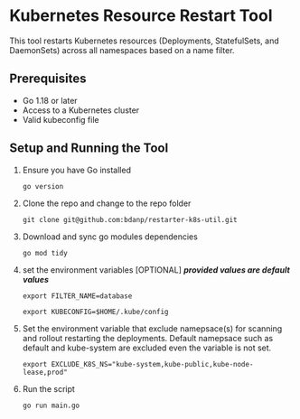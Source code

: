 # Kubernetes Resource Restart Tool

This tool restarts Kubernetes resources (Deployments, StatefulSets, and DaemonSets) across all namespaces based on a name filter.

## Prerequisites

- Go 1.18 or later
- Access to a Kubernetes cluster
- Valid kubeconfig file

## Setup and Running the Tool

1. Ensure you have Go installed

    `go version`


2. Clone the repo and change to the repo folder

    `git clone git@github.com:bdanp/restarter-k8s-util.git`


3. Download and sync go modules dependencies

    `go mod tidy`

4. set the environment variables [OPTIONAL] ***provided values are default values***

    `export FILTER_NAME=database`

    `export KUBECONFIG=$HOME/.kube/config`

5. Set the environment variable that exclude namepsace(s) for scanning and rollout restarting the deployments. Default namepsace such as default and kube-system are excluded even the variable is not set. 

    `export EXCLUDE_K8S_NS="kube-system,kube-public,kube-node-lease,prod"`

5. Run the script

    `go run main.go`

